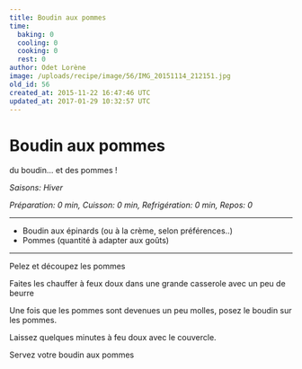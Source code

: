 ```yaml
---
title: Boudin aux pommes
time:
  baking: 0
  cooling: 0
  cooking: 0
  rest: 0
author: Odet Lorène
image: /uploads/recipe/image/56/IMG_20151114_212151.jpg
old_id: 56
created_at: 2015-11-22 16:47:46 UTC
updated_at: 2017-01-29 10:32:57 UTC
---
```


# Boudin aux pommes

du boudin... et des pommes !

_Saisons: Hiver_

_Préparation: 0 min, Cuisson: 0 min, Refrigération: 0 min, Repos: 0_

---

- Boudin aux épinards (ou à la crème, selon préférences..)
- Pommes (quantité à adapter aux goûts)

---

Pelez et découpez les pommes

Faites les chauffer à feux doux dans une grande casserole avec un peu de beurre

Une fois que les pommes sont devenues un peu molles, posez le boudin sur les pommes.

Laissez quelques minutes à feu doux avec le couvercle.

Servez votre boudin aux pommes
